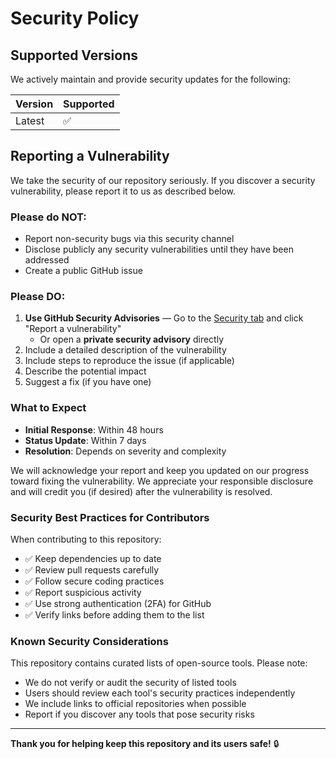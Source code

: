 # Security Policy

## Supported Versions

We actively maintain and provide security updates for the following:

| Version | Supported          |
| ------- | ------------------ |
| Latest  | :white_check_mark: |

## Reporting a Vulnerability

We take the security of our repository seriously. If you discover a security vulnerability, please report it to us as described below.

### Please do NOT:

- Report non-security bugs via this security channel
- Disclose publicly any security vulnerabilities until they have been addressed
- Create a public GitHub issue

### Please DO:

1. **Use GitHub Security Advisories** — Go to the [Security tab](https://github.com/cheesewhe/awesome-repositories-collection/security) and click "Report a vulnerability"
   - Or open a **private security advisory** directly
2. Include a detailed description of the vulnerability
3. Include steps to reproduce the issue (if applicable)
4. Describe the potential impact
5. Suggest a fix (if you have one)

### What to Expect

- **Initial Response**: Within 48 hours
- **Status Update**: Within 7 days
- **Resolution**: Depends on severity and complexity

We will acknowledge your report and keep you updated on our progress toward fixing the vulnerability. We appreciate your responsible disclosure and will credit you (if desired) after the vulnerability is resolved.

### Security Best Practices for Contributors

When contributing to this repository:

- ✅ Keep dependencies up to date
- ✅ Review pull requests carefully
- ✅ Follow secure coding practices
- ✅ Report suspicious activity
- ✅ Use strong authentication (2FA) for GitHub
- ✅ Verify links before adding them to the list

### Known Security Considerations

This repository contains curated lists of open-source tools. Please note:

- We do not verify or audit the security of listed tools
- Users should review each tool's security practices independently
- We include links to official repositories when possible
- Report if you discover any tools that pose security risks

---

**Thank you for helping keep this repository and its users safe!** 🔒


